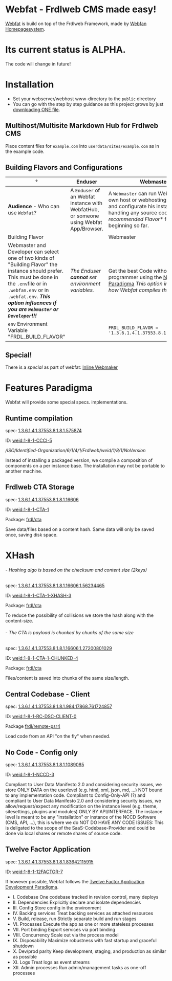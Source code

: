 # Webfat - Frdlweb CMS made easy!
[Webfat](https://webf.at/) is build on top of the Frdlweb Framework, made by [Webfan Homepagesystem](https://webfan.de/index.html).

# **Its current status is ALPHA.**
The code will change in future!

# Installation
* Set your webserver/webhost www-directory to the `public` directory
* You can go with the step by step guidance as this project grows by just [downloading ONE file](https://raw.githubusercontent.com/frdlweb/webfat/main/public/index.php).

## Multihost/Multisite Markdown Hub for Frdlweb CMS
Place content files for `example.com` into `userdata/sites/example.com` as in the example code.

## Building Flavors and Configurations
°   | Enduser | Webmaster | Developer
--- |--- | --- | ---
**Audience** - Who can use `Webfat`? | A `Enduser` of an Webfat instance with WebfatHub, or someone using Webfat App/Browser. | A `Webmaster` can run Webfat on his own host or webhosting, he can use and configurate his instance without handling any source code. *This is the recommended Flavor** for the beginning so far.  | The `Developer` want to alter the source code and write his own module and implementations. 
Building Flavor |   | Webmaster | Developer
Webmaster and Developer can select one of two kinds of "Building Flavor" the instance should prefer. This must be done in the `.env`file or in `.webfan.env` or in `.webfat.env`. ***This option influences if you are `Webmaster` or `Developer`!!!*** | *The Enduser **cannot** set environment variables.*  | Get the best Code without to be a programmer using the [No Code Paradigma](https://github.com/frdlweb/webfat/main/README.md#no-code---config-only) *This option influences how Webfat compiles the application!* | Develop and compile the core and your custom modules on your own machine using [Runtime Compilation](https://github.com/frdlweb/webfat/main/README.md#runtime-compilation) *This option influences how Webfat compiles the application!*
`env` Environment Variable "FRDL_BUILD_FLAVOR" |  | ````FRDL_BUILD_FLAVOR = '1.3.6.1.4.1.37553.8.1.8.1.1089085'```` | ````FRDL_BUILD_FLAVOR = '1.3.6.1.4.1.37553.8.1.8.1.575874'````


## Special!
There is a *special* as part of webfat: [Inline Webmaker](https://github.com/frdlweb/webfat/blob/main/public/content/pages/webfat-specials/inline-webmaker.md)


# Features Paradigma
Webfat will provide some special specs. implementations.

## Runtime compilation
spec: [1.3.6.1.4.1.37553.8.1.8.1.575874](https://registry.frdl.de/?goto=oid%3A1.3.6.1.4.1.37553.8.1.8.1.575874)

ID: [weid:1-8-1-CCCI-5](https://registry.frdl.de/?goto=weid%3A1-8-1-CCCI-5)

*/ISO/Identified-Organization/6/1/4/1/Frdlweb/weid/1/8/1/NoVersion*

Instead of installing a packaged version, we compile a composition of components on a per instance base. The installation may not be portable to another machine.

## Frdlweb CTA Storage
spec: [1.3.6.1.4.1.37553.8.1.8.1.16606](https://registry.frdl.de/?goto=oid%3A1.3.6.1.4.1.37553.8.1.8.1.16606)

ID: [weid:1-8-1-CTA-1](https://registry.frdl.de/?goto=weid%3A1-8-1-CTA-1)

Package: [frdl/cta](https://github.com/frdl/cta)

Save data/files based on a content hash. Same data will only be saved once, saving disk space.

# XHash
###### - Hashing algo is based on the checksum and content size (2keys)
spec: [1.3.6.1.4.1.37553.8.1.8.1.16606.1.56234465](https://registry.frdl.de/?goto=oid%3A1.3.6.1.4.1.37553.8.1.8.1.16606.1.56234465)

ID: [weid:1-8-1-CTA-1-XHASH-3](https://registry.frdl.de/?goto=weid%3A1-8-1-CTA-1-XHASH-3)

Package: [frdl/cta](https://github.com/frdl/cta)

To reduce the possibility of collisions we store the hash along with the content-size.

###### - The CTA is payload is chunked by chunks of the same size
spec: [1.3.6.1.4.1.37553.8.1.8.1.16606.1.27200801029](https://registry.frdl.de/?goto=oid%3A1.3.6.1.4.1.37553.8.1.8.1.16606.1.27200801029)

ID: [weid:1-8-1-CTA-1-CHUNKED-4](https://registry.frdl.de/?goto=weid%3A1-8-1-CTA-1-CHUNKED-4)

Package: [frdl/cta](https://github.com/frdl/cta)

Files/content is saved into chunks of the same size/length.

## Central Codebase - Client
spec: [1.3.6.1.4.1.37553.8.1.8.1.984.17868.761724857](https://registry.frdl.de/?goto=oid%3A1.3.6.1.4.1.37553.8.1.8.1.984.17868.761724857)

ID: [weid:1-8-1-RC-DSC-CLIENT-0](https://registry.frdl.de/?goto=weid%3A1-8-1-RC-DSC-CLIENT-0)

Package [frdl/remote-psr4](https://github.com/frdl/remote-psr4)

Load code from an API "on the fly" when needed.

## No Code - Config only
spec: [1.3.6.1.4.1.37553.8.1.8.1.1089085](https://registry.frdl.de/?goto=oid%3A1.3.6.1.4.1.37553.8.1.8.1.1089085)

ID: [weid:1-8-1-NCCD-3](https://registry.frdl.de/?goto=weid%3A1-8-1-NCCD-3)

Compliant to User Data Manifesto 2.0 and considering security issues, we store ONLY DATA on the userlevel (e.g. html, xml, json, md, ...) NOT bound to any implementation code.
Compliant to Config-Only-API (?) and compliant to User Data Manifesto 2.0 and considering security issues, we  allow/request/expect any modification on the instance level (e.g. theme, sitesettings, plugins and modules) ONLY BY API/INTERFACE.
The instance level is meant to be any "installation" or instance of the NCCD Software (CMS, API, ...), this is where  we do NOT DO HAVE ANY CODE ISSUES: This is deligated to the scope of the SaaS-Codebase-Provider and could be done via local shares or remote shares of source code.

## Twelve Factor Application

spec: [1.3.6.1.4.1.37553.8.1.8.1.83642115915](https://registry.frdl.de/?goto=oid%3A1.3.6.1.4.1.37553.8.1.8.1.83642115915)

ID: [weid:1-8-1-12FACTOR-7](https://registry.frdl.de/?goto=weid%3Aweid:1-8-1-12FACTOR-7)

If however possible, Webfat follows the [Twelve Factor Application Development Paradigma](https://12factor.net/).

* I. Codebase
One codebase tracked in revision control, many deploys
* II. Dependencies
Explicitly declare and isolate dependencies
* III. Config
Store config in the environment
* IV. Backing services
Treat backing services as attached resources
* V. Build, release, run
Strictly separate build and run stages
* VI. Processes
Execute the app as one or more stateless processes
* VII. Port binding
Export services via port binding
* VIII. Concurrency
Scale out via the process model
* IX. Disposability
Maximize robustness with fast startup and graceful shutdown
* X. Dev/prod parity
Keep development, staging, and production as similar as possible
* XI. Logs
Treat logs as event streams
* XII. Admin processes
Run admin/management tasks as one-off processes
